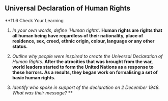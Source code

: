 ## Universal Declaration of Human Rights

**11.6 Check Your Learning

1. *In your own words, define 'Human rights'.*
	**Human rights are rights that all human being have regardless of their nationality, place of residence, sex, creed, ethnic origin, colour, language or any other status.**

2. *Outline why people were inspired to create the Universal Declaration of Human Rights.*
	**After the atrocities that was brought from the war, world leaders started to form the United Nations as a response to these horrors. As a results, they began work on formalising a set of basic human rights.**

3. *Identify who spoke in support of the declaration on 2 December 1948. What was their message?*
	**

